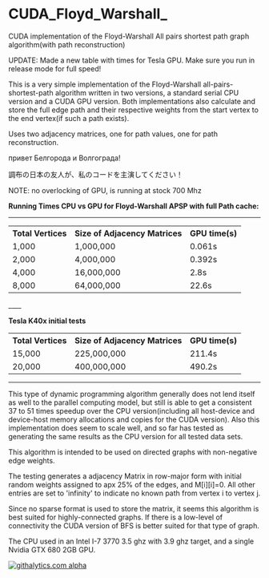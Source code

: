 CUDA_Floyd_Warshall_
====================

CUDA implementation of the Floyd-Warshall All pairs shortest path graph algorithm(with path reconstruction)

UPDATE:  Made a new table with times for Tesla GPU. Make sure you run in release mode for full speed!

This is a very simple implementation of the Floyd-Warshall all-pairs-shortest-path algorithm written in two versions,
a standard serial CPU version and a CUDA GPU version. Both implementations also calculate and store the full edge 
path and their respective weights from the start vertex to the end vertex(if such a path exists).

Uses two adjacency matrices, one for path values, one for path reconstruction.

привет Белгорода и Волгограда!

調布の日本の友人が、私のコードを主演してください！

NOTE: no overlocking of GPU, is running at stock 700 Mhz

<b>Running Times CPU vs GPU for Floyd-Warshall APSP with full Path cache:</b>

___________________________

<table>
  <tr>
    <th>Total Vertices</th><th>Size of Adjacency Matrices</th><th>GPU time(s)</th>
  </tr>
  <tr>
    <td> 1,000</td><td> 1,000,000 </td><td> 0.061s </td>
  </tr>
  <tr>
    <td> 2,000</td><td> 4,000,000 </td><td> 0.392s </td>
  </tr>
  <tr>
    <td> 4,000</td><td> 16,000,000 </td><td> 2.8s </td>
  </tr>
  <tr>
    <td> 8,000</td><td> 64,000,000 </td><td> 22.6s </td>
  </tr
  <tr>
 
</table> 
____ 

<b>Tesla K40x initial tests</b>

<table>
<tr>
    <th>Total Vertices</th><th>Size of Adjacency Matrices</th><th>GPU time(s)</th>
  </tr>
<tr>
    <td> 15,000</td><td> 225,000,000 </td><td> 211.4s</td>
  </tr>
  <tr>
    <td> 20,000</td><td> 400,000,000 </td><td> 490.2s</td>
  </tr>

</table>

___


This type of dynamic programming algorithm generally does not lend itself as well to the parallel computing model,
but still is able to get a consistent 37 to 51 times speedup over the CPU version(including all host-device 
and device-host  memory allocations and copies for the CUDA version). Also this implementation does seem to scale well,
and so far has tested as generating the same results as the CPU version for all tested data sets.

This algorithm is intended to be used on directed graphs with non-negative edge weights.

The testing generates a adjacency Matrix in row-major form with initial random weights assigned to apx 25% of the edges,
and M[i][i]=0. All other entries are set to 'infinity' to indicate no known path from vertex i to vertex j.

Since no sparse format is used to store the matrix, it seems this algorithm is best suited for highly-connected graphs.
If there is a low-level of connectivity the CUDA version of BFS is better suited for that type of graph.

The CPU used in an Intel I-7 3770 3.5 ghz with 3.9 ghz target, and a single Nvidia GTX 680 2GB GPU. 

<script>
  (function(i,s,o,g,r,a,m){i['GoogleAnalyticsObject']=r;i[r]=i[r]||function(){
  (i[r].q=i[r].q||[]).push(arguments)},i[r].l=1*new Date();a=s.createElement(o),
  m=s.getElementsByTagName(o)[0];a.async=1;a.src=g;m.parentNode.insertBefore(a,m)
  })(window,document,'script','//www.google-analytics.com/analytics.js','ga');

  ga('create', 'UA-43459430-1', 'github.com');
  ga('send', 'pageview');

</script>

[![githalytics.com alpha](https://cruel-carlota.pagodabox.com/18de473bf04c6f431030e67ad1744eaa "githalytics.com")](http://githalytics.com/OlegKonings/CUDA_Floyd_Warshall_)
